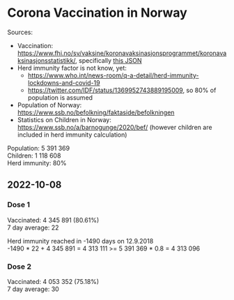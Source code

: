 # Corona Vaccination in Norway

Sources:

- Vaccination: <https://www.fhi.no/sv/vaksine/koronavaksinasjonsprogrammet/koronavaksinasjonsstatistikk/>, specifically [this JSON](https://www.fhi.no/api/chartdata/api/99119)
- Herd immunity factor is not know, yet:
  - <https://www.who.int/news-room/q-a-detail/herd-immunity-lockdowns-and-covid-19>
  - <https://twitter.com/IDF/status/1369952743889195009>, so 80% of population is assumed
- Population of Norway: <https://www.ssb.no/befolkning/faktaside/befolkningen>
- Statistics on Children in Norway: https://www.ssb.no/a/barnogunge/2020/bef/ (however children are included in herd immunity calculation)

Population: 5 391 369  
Children: 1 118 608  
Herd immunity: 80%  

## 2022-10-08

### Dose 1

Vaccinated: 4 345 891 (80.61%)  
7 day average: 22

Herd immunity reached in -1490 days on 12.9.2018  
-1490 * 22 + 4 345 891 = 4 313 111 >= 5 391 369 * 0.8 = 4 313 096

### Dose 2

Vaccinated: 4 053 352 (75.18%)  
7 day average: 30

